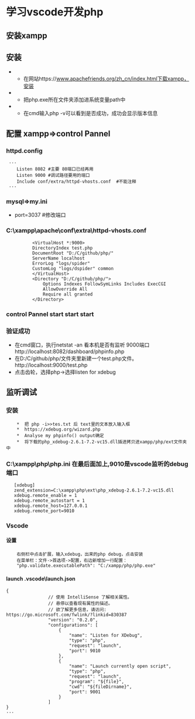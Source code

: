 # 学习vscode开发php
## 安装xampp
## 安装
  - - 在网站https://www.apachefriends.org/zh_cn/index.html下载xampp，安装 
  - - 把php.exe所在文件夹添加进系统变量path中
  - - 在cmd输入php -v可以看到是否成功，成功会显示版本信息
## 配置 xampp=>control Pannel
  ### httpd.config 
     ···
        Listen 8082 #主要 80端口已经再用
        Listen 9000 #调试路径要用的端口
        Include conf/extra/httpd-vhosts.conf  #不能注释
     ···
  ### mysql=>my.ini
  + port=3037 #修改端口
  ### C:\xampp\apache\conf\extra\httpd-vhosts.conf
  ``` 
            <VirtualHost *:9000>
            DirectoryIndex test.php 
            DocumentRoot "D:/C/github/php/"
            ServerName localhost
            ErrorLog "logs/spider"
            CustomLog "logs/dspider" common
            </VirtualHost>
            <Directory "D:/C/github/php/">  
                Options Indexes FollowSymLinks Includes ExecCGI  
                AllowOverride All  
                Require all granted  
            </Directory>
 ```
 ### control Pannel  start start start
 ### 验证成功
  + 在cmd窗口，执行netstat -an 看本机是否有监听 9000端口  http://localhost:8082/dashboard/phpinfo.php
  + 在D:/C/github/php/文件夹里新建一个test.php文件。http://localhost:9000/test.php
  + 点击齿轮，选择php->选择listen for xdebug
## 监听调试
 ### 安装
        *  把 php -i>>tes.txt 后 text里的文本放入输入框
        *  https://xdebug.org/wizard.php
        *  Analyse my phpinfo() output确定
        *  将下载的php_xdebug-2.6.1-7.2-vc15.dll插进拷贝进xampp/php/ext文件夹中
 ### C:\xampp\php\php.ini 在最后面加上,9010是vscode监听的debug端口
 ``` 
    [xdebug]
    zend_extension=C:\xampp\php\ext\php_xdebug-2.6.1-7.2-vc15.dll
    xdebug.remote_enable = 1
    xdebug.remote_autostart = 1
    xdebug.remote_host=127.0.0.1
    xdebug.remote_port=9010
```
 ### Vscode
  #### 设置
        右侧栏中点击扩展，输入xdebug，出来的php debug，点击安装
        在菜单栏：文件->首选项->配置，右边新增加一行配置：
        "php.validate.executablePath": "C:/xampp/php/php.exe"
  #### launch .vscode\launch.json
``` 
{
                // 使用 IntelliSense 了解相关属性。 
                // 悬停以查看现有属性的描述。
                // 欲了解更多信息，请访问: https://go.microsoft.com/fwlink/?linkid=830387
                "version": "0.2.0",
                "configurations": [
                    {
                        "name": "Listen for XDebug",
                        "type": "php",
                        "request": "launch",
                        "port": 9010
                    },
                    {
                        "name": "Launch currently open script",
                        "type": "php",
                        "request": "launch",
                        "program": "${file}",
                        "cwd": "${fileDirname}",
                        "port": 9001
                    }
                ]
}
···
    
